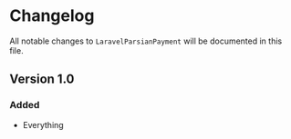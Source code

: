# Changelog

All notable changes to `LaravelParsianPayment` will be documented in this file.

## Version 1.0

### Added
- Everything
